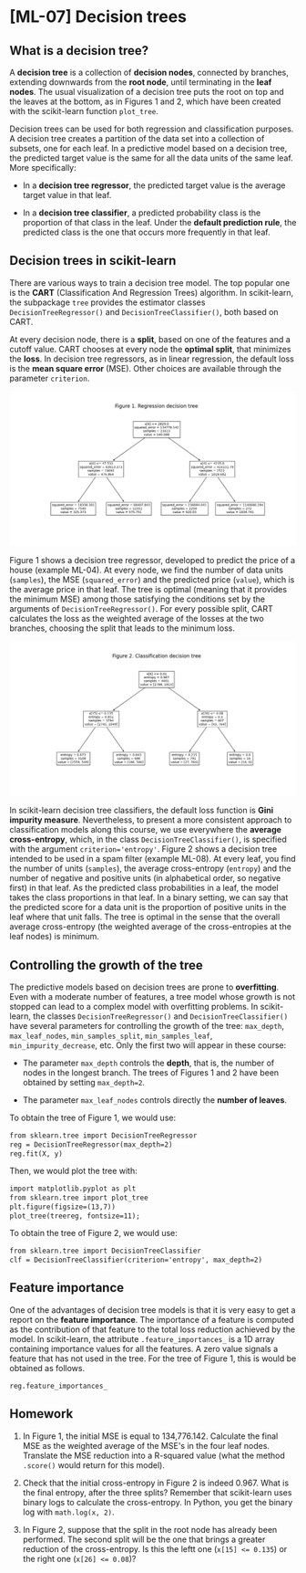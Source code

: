 # [ML-07] Decision trees

## What is a decision tree?

A **decision tree** is a collection of **decision nodes**, connected by branches, extending downwards from the **root node**, until terminating in the **leaf nodes**. The usual visualization of a decision tree puts the root on top and the leaves at the bottom, as in Figures 1 and 2, which have been created with the scikit-learn function `plot_tree`.

Decision trees can be used for both regression and classification purposes. A decision tree creates a partition of the data set into a collection of subsets, one for each leaf. In a predictive model based on a decision tree, the predicted target value is the same for all the data units of the same leaf. More specifically:

* In a **decision tree regressor**, the predicted target value is the average target value in that leaf. 

* In a **decision tree classifier**, a predicted probability class is the proportion of that class in the leaf. Under the **default prediction rule**, the predicted class is the one that occurs more frequently in that leaf.

## Decision trees in scikit-learn

There are various ways to train a decision tree model. The top popular one is the **CART** (Classification And Regression Trees) algorithm. In scikit-learn, the subpackage `tree` provides the estimator classes `DecisionTreeRegressor()` and `DecisionTreeClassifier()`, both based on CART.

At every decision node, there is a **split**, based on one of the features and a cutoff value. CART chooses at every node the **optimal split**, that minimizes the **loss**. In decision tree regressors, as in linear regression, the default loss is the **mean square error** (MSE). Other choices are available through the parameter `criterion`. 

![](https://github.com/mikecinnamon/MLearning/blob/main/Figures/07-1.png)

Figure 1 shows a decision tree regressor, developed to predict the price of a house (example ML-04). At every node, we find the number of data units (`samples`), the MSE (`squared_error`) and the predicted price (`value`), which is the average price in that leaf. The tree is optimal (meaning that it provides the minimum MSE) among those satisfying the conditions set by the arguments of `DecisionTreeRegressor()`. For every possible split, CART calculates the loss as the weighted average of the losses at the two branches, choosing the split that leads to the minimum loss. 


![](https://github.com/mikecinnamon/MLearning/blob/main/Figures/07-2.png)

In scikit-learn decision tree classifiers, the default loss function is **Gini impurity measure**. Nevertheless, to present a more consistent approach to classification models along this course, we use everywhere the **average cross-entropy**, which, in the class `DecisionTreeClassifier()`, is specified with the argument `criterion='entropy'`. Figure 2 shows a decision tree intended to be used in a spam filter (example ML-08). At every leaf, you find the number of units (`samples`), the average cross-entropy (`entropy`) and the number of negative and positive units (in alphabetical order, so negative first) in that leaf. As the predicted class probabilities in a leaf, the model takes the class proportions in that leaf. In a binary setting, we can say that the predicted score for a data unit is the proportion of positive units in the leaf where that unit falls. The tree is optimal in the sense that the overall average cross-entropy (the weighted average of the cross-entropies at the leaf nodes) is minimum.

## Controlling the growth of the tree

The predictive models based on decision trees are prone to **overfitting**. Even with a moderate number of features, a tree model whose growth is not stopped can lead to a complex model with overfitting problems. In scikit-learn, the classes `DecisionTreeRegressor()` and `DecisionTreeClassifier()` have several parameters for controlling the growth of the tree: `max_depth`, `max_leaf_nodes`, `min_samples_split`, `min_samples_leaf`, `min_impurity_decrease`, etc. Only the first two will appear in these course:

* The parameter `max_depth` controls the **depth**, that is, the number of nodes in the longest branch. The trees of Figures 1 and 2 have been obtained by setting `max_depth=2`.

* The parameter `max_leaf_nodes` controls directly the **number of leaves**.

To obtain the tree of Figure 1, we would use:

```
from sklearn.tree import DecisionTreeRegressor
reg = DecisionTreeRegressor(max_depth=2)
reg.fit(X, y)
```

Then, we would plot the tree with:

```
import matplotlib.pyplot as plt
from sklearn.tree import plot_tree
plt.figure(figsize=(13,7))
plot_tree(treereg, fontsize=11);
```

To obtain the tree of Figure 2, we would use:

```
from sklearn.tree import DecisionTreeClassifier
clf = DecisionTreeClassifier(criterion='entropy', max_depth=2)
```

## Feature importance

One of the advantages of decision tree models is that it is very easy to get a report on the **feature importance**. The importance of a feature is computed as the contribution of that feature to the total loss reduction achieved by the model. In scikit-learn, the attribute `.feature_importances_` is a 1D array containing importance values for all the features. A zero value signals a feature that has not used in the tree. For the tree of Figure 1, this is would be obtained as follows.

```
reg.feature_importances_
```

## Homework

1. In Figure 1, the initial MSE is equal to 134,776.142. Calculate the final MSE as the weighted average of the MSE's in the four leaf nodes. Translate the MSE reduction into a R-squared value (what the method `.score()` would return for this model).

2. Check that the initial cross-entropy in Figure 2 is indeed 0.967. What is the final entropy, after the three splits? Remember that scikit-learn uses binary logs to calculate the cross-entropy. In Python, you get the binary log with `math.log(x, 2)`.

3. In Figure 2, suppose that the split in the root node has already been performed. The second split will be the one that brings a greater reduction of the cross-entropy. Is this the leftt one (`x[15] <= 0.135`) or the right one (`x[26] <= 0.08`)?  

